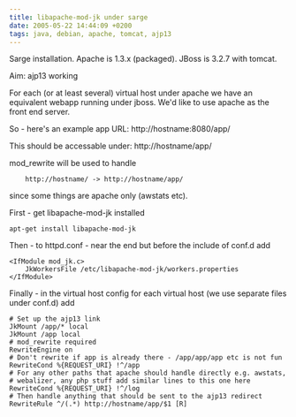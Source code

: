 ```yaml
---
title: libapache-mod-jk under sarge
date: 2005-05-22 14:44:09 +0200
tags: java, debian, apache, tomcat, ajp13
---
```


Sarge installation. Apache is 1.3.x (packaged). JBoss is 3.2.7 with tomcat.

Aim: ajp13 working

For each (or at least several) virtual host under apache we have an equivalent webapp running under jboss. We'd like to use apache as the front end server.

So - here's an example app URL: http://hostname:8080/app/

This should be accessable under: http://hostname/app/

mod_rewrite will be used to handle

```text
    http://hostname/ -> http://hostname/app/
```

since some things are apache only (awstats etc).

First - get libapache-mod-jk installed

```shell
apt-get install libapache-mod-jk
```

Then - to httpd.conf - near the end but before the include of conf.d add

```text
<IfModule mod_jk.c>
    JkWorkersFile /etc/libapache-mod-jk/workers.properties
</IfModule>
```

Finally - in the virtual host config for each virtual host (we use separate files under conf.d) add

```text
# Set up the ajp13 link
JkMount /app/* local
JkMount /app local
# mod_rewrite required
RewriteEngine on
# Don't rewrite if app is already there - /app/app/app etc is not fun
RewriteCond %{REQUEST_URI} !^/app
# For any other paths that apache should handle directly e.g. awstats,
# webalizer, any php stuff add similar lines to this one here
RewriteCond %{REQUEST_URI} !^/log
# Then handle anything that should be sent to the ajp13 redirect
RewriteRule ^/(.*) http://hostname/app/$1 [R]
```
